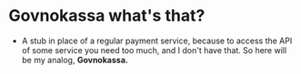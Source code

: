 # Govnokassa what's that?
- A stub in place of a regular payment service, because to access the API of some service you need too much, and I don't have that. So here will be my analog, **Govnokassa.**
